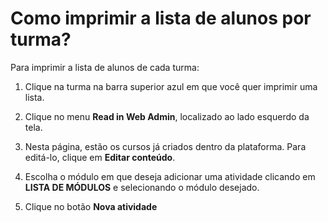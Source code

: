 # Como imprimir a lista de alunos por turma?

Para imprimir a lista de alunos de cada turma:

1. Clique na turma na barra superior azul em que você quer imprimir uma lista.

2. Clique no menu **Read in Web Admin**, localizado ao lado esquerdo da tela.

3. Nesta página, estão os cursos já criados dentro da plataforma. Para editá-lo, clique em **Editar conteúdo**.

4. Escolha o módulo em que deseja adicionar uma atividade clicando em **LISTA DE MÓDULOS** e selecionando o módulo desejado.

5. Clique no botão **Nova atividade**
